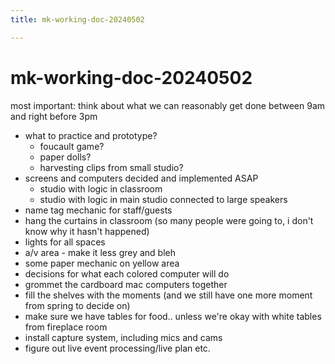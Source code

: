 ```yaml
---
title: mk-working-doc-20240502

---
```


# mk-working-doc-20240502

most important: think about what we can reasonably get done between 9am and right before 3pm

- what to practice and prototype?
    - foucault game?
    - paper dolls?
    - harvesting clips from small studio?
- screens and computers decided and implemented ASAP
    - studio with logic in classroom
    - studio with logic in main studio connected to large speakers
- name tag mechanic for staff/guests
- hang the curtains in classroom (so many people were going to, i don't know why it hasn't happened)
- lights for all spaces
- a/v area - make it less grey and bleh
- some paper mechanic on yellow area
- decisions for what each colored computer will do
- grommet the cardboard mac computers together
- fill the shelves with the moments (and we still have one more moment from spring to decide on)
- make sure we have tables for food.. unless we're okay with white tables from fireplace room
- install capture system, including mics and cams
- figure out live event processing/live plan etc.